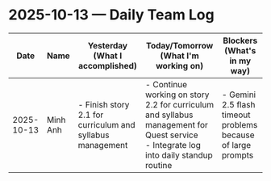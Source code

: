 # 2025-10-13 — Daily Team Log

| Date | Name | Yesterday (What I accomplished) | Today/Tomorrow (What I'm working on) | Blockers (What's in my way) |
|---|---|---|---|---|
| 2025-10-13 | Minh Anh | - Finish story 2.1 for curriculum and syllabus management<br> | - Continue working on story 2.2 for curriculum and syllabus management for Quest service<br>- Integrate log into daily standup routine | - Gemini 2.5 flash timeout problems because of large prompts |